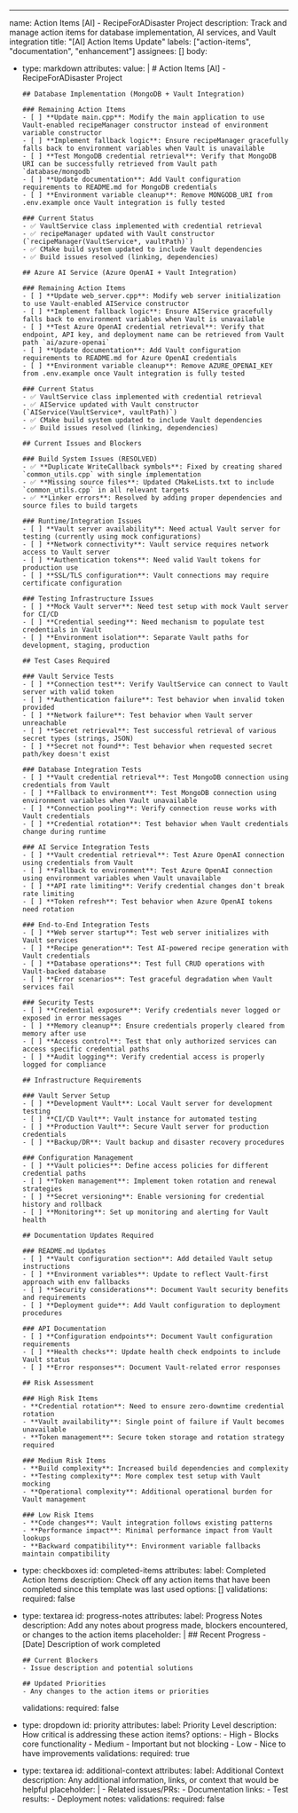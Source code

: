 ---
name: Action Items [AI] - RecipeForADisaster Project
description: Track and manage action items for database implementation, AI services, and Vault integration
title: "[AI] Action Items Update"
labels: ["action-items", "documentation", "enhancement"]
assignees: []
body:
- type: markdown
  attributes:
    value: |
      # Action Items [AI] - RecipeForADisaster Project

      ## Database Implementation (MongoDB + Vault Integration)

      ### Remaining Action Items
      - [ ] **Update main.cpp**: Modify the main application to use Vault-enabled recipeManager constructor instead of environment variable constructor
      - [ ] **Implement fallback logic**: Ensure recipeManager gracefully falls back to environment variables when Vault is unavailable
      - [ ] **Test MongoDB credential retrieval**: Verify that MongoDB URI can be successfully retrieved from Vault path `database/mongodb`
      - [ ] **Update documentation**: Add Vault configuration requirements to README.md for MongoDB credentials
      - [ ] **Environment variable cleanup**: Remove MONGODB_URI from .env.example once Vault integration is fully tested

      ### Current Status
      - ✅ VaultService class implemented with credential retrieval
      - ✅ recipeManager updated with Vault constructor (`recipeManager(VaultService*, vaultPath)`)
      - ✅ CMake build system updated to include Vault dependencies
      - ✅ Build issues resolved (linking, dependencies)

      ## Azure AI Service (Azure OpenAI + Vault Integration)

      ### Remaining Action Items
      - [ ] **Update web_server.cpp**: Modify web server initialization to use Vault-enabled AIService constructor
      - [ ] **Implement fallback logic**: Ensure AIService gracefully falls back to environment variables when Vault is unavailable
      - [ ] **Test Azure OpenAI credential retrieval**: Verify that endpoint, API key, and deployment name can be retrieved from Vault path `ai/azure-openai`
      - [ ] **Update documentation**: Add Vault configuration requirements to README.md for Azure OpenAI credentials
      - [ ] **Environment variable cleanup**: Remove AZURE_OPENAI_KEY from .env.example once Vault integration is fully tested

      ### Current Status
      - ✅ VaultService class implemented with credential retrieval
      - ✅ AIService updated with Vault constructor (`AIService(VaultService*, vaultPath)`)
      - ✅ CMake build system updated to include Vault dependencies
      - ✅ Build issues resolved (linking, dependencies)

      ## Current Issues and Blockers

      ### Build System Issues (RESOLVED)
      - ✅ **Duplicate WriteCallback symbols**: Fixed by creating shared `common_utils.cpp` with single implementation
      - ✅ **Missing source files**: Updated CMakeLists.txt to include `common_utils.cpp` in all relevant targets
      - ✅ **Linker errors**: Resolved by adding proper dependencies and source files to build targets

      ### Runtime/Integration Issues
      - [ ] **Vault server availability**: Need actual Vault server for testing (currently using mock configurations)
      - [ ] **Network connectivity**: Vault service requires network access to Vault server
      - [ ] **Authentication tokens**: Need valid Vault tokens for production use
      - [ ] **SSL/TLS configuration**: Vault connections may require certificate configuration

      ### Testing Infrastructure Issues
      - [ ] **Mock Vault server**: Need test setup with mock Vault server for CI/CD
      - [ ] **Credential seeding**: Need mechanism to populate test credentials in Vault
      - [ ] **Environment isolation**: Separate Vault paths for development, staging, production

      ## Test Cases Required

      ### Vault Service Tests
      - [ ] **Connection test**: Verify VaultService can connect to Vault server with valid token
      - [ ] **Authentication failure**: Test behavior when invalid token provided
      - [ ] **Network failure**: Test behavior when Vault server unreachable
      - [ ] **Secret retrieval**: Test successful retrieval of various secret types (strings, JSON)
      - [ ] **Secret not found**: Test behavior when requested secret path/key doesn't exist

      ### Database Integration Tests
      - [ ] **Vault credential retrieval**: Test MongoDB connection using credentials from Vault
      - [ ] **Fallback to environment**: Test MongoDB connection using environment variables when Vault unavailable
      - [ ] **Connection pooling**: Verify connection reuse works with Vault credentials
      - [ ] **Credential rotation**: Test behavior when Vault credentials change during runtime

      ### AI Service Integration Tests
      - [ ] **Vault credential retrieval**: Test Azure OpenAI connection using credentials from Vault
      - [ ] **Fallback to environment**: Test Azure OpenAI connection using environment variables when Vault unavailable
      - [ ] **API rate limiting**: Verify credential changes don't break rate limiting
      - [ ] **Token refresh**: Test behavior when Azure OpenAI tokens need rotation

      ### End-to-End Integration Tests
      - [ ] **Web server startup**: Test web server initializes with Vault services
      - [ ] **Recipe generation**: Test AI-powered recipe generation with Vault credentials
      - [ ] **Database operations**: Test full CRUD operations with Vault-backed database
      - [ ] **Error scenarios**: Test graceful degradation when Vault services fail

      ### Security Tests
      - [ ] **Credential exposure**: Verify credentials never logged or exposed in error messages
      - [ ] **Memory cleanup**: Ensure credentials properly cleared from memory after use
      - [ ] **Access control**: Test that only authorized services can access specific credential paths
      - [ ] **Audit logging**: Verify credential access is properly logged for compliance

      ## Infrastructure Requirements

      ### Vault Server Setup
      - [ ] **Development Vault**: Local Vault server for development testing
      - [ ] **CI/CD Vault**: Vault instance for automated testing
      - [ ] **Production Vault**: Secure Vault server for production credentials
      - [ ] **Backup/DR**: Vault backup and disaster recovery procedures

      ### Configuration Management
      - [ ] **Vault policies**: Define access policies for different credential paths
      - [ ] **Token management**: Implement token rotation and renewal strategies
      - [ ] **Secret versioning**: Enable versioning for credential history and rollback
      - [ ] **Monitoring**: Set up monitoring and alerting for Vault health

      ## Documentation Updates Required

      ### README.md Updates
      - [ ] **Vault configuration section**: Add detailed Vault setup instructions
      - [ ] **Environment variables**: Update to reflect Vault-first approach with env fallbacks
      - [ ] **Security considerations**: Document Vault security benefits and requirements
      - [ ] **Deployment guide**: Add Vault configuration to deployment procedures

      ### API Documentation
      - [ ] **Configuration endpoints**: Document Vault configuration requirements
      - [ ] **Health checks**: Update health check endpoints to include Vault status
      - [ ] **Error responses**: Document Vault-related error responses

      ## Risk Assessment

      ### High Risk Items
      - **Credential rotation**: Need to ensure zero-downtime credential rotation
      - **Vault availability**: Single point of failure if Vault becomes unavailable
      - **Token management**: Secure token storage and rotation strategy required

      ### Medium Risk Items
      - **Build complexity**: Increased build dependencies and complexity
      - **Testing complexity**: More complex test setup with Vault mocking
      - **Operational complexity**: Additional operational burden for Vault management

      ### Low Risk Items
      - **Code changes**: Vault integration follows existing patterns
      - **Performance impact**: Minimal performance impact from Vault lookups
      - **Backward compatibility**: Environment variable fallbacks maintain compatibility

- type: checkboxes
  id: completed-items
  attributes:
    label: Completed Action Items
    description: Check off any action items that have been completed since this template was last used
    options: []
  validations:
    required: false

- type: textarea
  id: progress-notes
  attributes:
    label: Progress Notes
    description: Add any notes about progress made, blockers encountered, or changes to the action items
    placeholder: |
      ## Recent Progress
      - [Date] Description of work completed

      ## Current Blockers
      - Issue description and potential solutions

      ## Updated Priorities
      - Any changes to the action items or priorities
  validations:
    required: false

- type: dropdown
  id: priority
  attributes:
    label: Priority Level
    description: How critical is addressing these action items?
    options:
      - High - Blocks core functionality
      - Medium - Important but not blocking
      - Low - Nice to have improvements
  validations:
    required: true

- type: textarea
  id: additional-context
  attributes:
    label: Additional Context
    description: Any additional information, links, or context that would be helpful
    placeholder: |
      - Related issues/PRs:
      - Documentation links:
      - Test results:
      - Deployment notes:
  validations:
    required: false